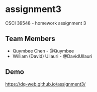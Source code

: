 # assignment3
CSCI 39548 - homework assignment 3

## Team Members
- Quymbee Chen - @Quymbee
- William (David) Ullauri - @DavidUllauri


## Demo
https://dq-web.github.io/assignment3/
